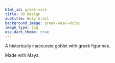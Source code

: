 ```yaml
---
html_id: greek-vase
title: 3D Design
subtitle: Holy Grail
background_image: greek-vase-white
image_type: jpg
use_dark_theme: true
---
```


A historically inaccurate goblet with greek figurines.

Made with Maya.